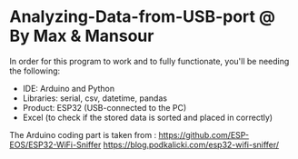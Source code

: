 # Analyzing-Data-from-USB-port @ By Max & Mansour

In order for this program to work and to fully functionate, 
you'll be needing the following: 

* IDE: Arduino and Python
* Libraries: serial, csv, datetime, pandas
* Product: ESP32 (USB-connected to the PC)
* Excel (to check if the stored data is sorted and placed in correctly)

The Arduino coding part is taken from :
https://github.com/ESP-EOS/ESP32-WiFi-Sniffer
https://blog.podkalicki.com/esp32-wifi-sniffer/


